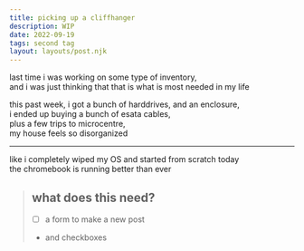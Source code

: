 ```yaml
---
title: picking up a cliffhanger
description: WIP
date: 2022-09-19
tags: second tag
layout: layouts/post.njk
---
```


last time i was working on some type of inventory,  
and i was just thinking that that is what is most needed in my life

this past week, i got a bunch of harddrives, and an enclosure,  
i ended up buying a bunch of esata cables,  
plus a few trips to microcentre,  
my house feels so disorganized

---

like i completely wiped my OS and started from scratch today  
the chromebook is running better than ever

> what does this need?
> ---
> - [ ] a form to make a new post  
> - and checkboxes



